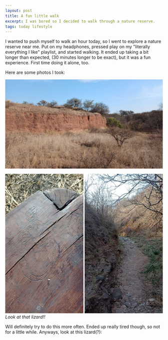 ```yaml
---
layout: post
title: A fun little walk
excerpt: I was bored so I decided to walk through a nature reserve.
tags: today lifestyle
---
```


I wanted to push myself to walk an hour today, so I went to explore a nature reserve near me. Put on my headphones, pressed play on my "literally everything I like" playlist, and started walking. It ended up taking a bit longer than expected, (30 minutes longer to be exact), but it was a fun experience. First time doing it alone, too.

Here are some photos I took:

![A hill](../assets/images/2024-09-07-walking-through-a-nature-reserve/IMG-20240907-WA0058.jpg)

![A lizard carved into a bench and a small dirt hallway](../assets/images/2024-09-07-walking-through-a-nature-reserve/IMG-20240907-WA0052.png)
_Look at that lizard!!_


Will definitely try to do this more often. Ended up really tired though, so not for a little while. Anyways, look at this lizard(?):